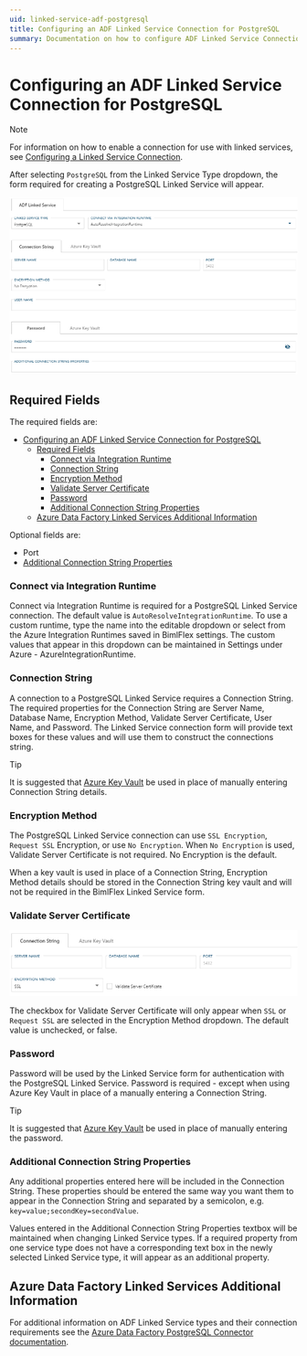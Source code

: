 ```yaml
---
uid: linked-service-adf-postgresql
title: Configuring an ADF Linked Service Connection for PostgreSQL
summary: Documentation on how to configure ADF Linked Service Connection for PostsgreSQL with required fields, connection strings, and links to additional information
---
```

# Configuring an ADF Linked Service Connection for PostgreSQL

> [!NOTE]
> For information on how to enable a connection for use with linked services, see [Configuring a Linked Service Connection](create-linked-service-connection.md).

[//]: # (TODO List of stages, connection types, and system types that can use PostgreSQL)

After selecting `PostgreSQL` from the Linked Service Type dropdown, the form required for creating a PostgreSQL Linked Service will appear.

![PostgreSQL Linked Service Form](images/bimlflex-ss-app-connections-adf-postgresql-form.png "PostgreSQL Linked Service Form")

## Required Fields

The required fields are:

- [Configuring an ADF Linked Service Connection for PostgreSQL](#configuring-an-adf-linked-service-connection-for-postgresql)
  - [Required Fields](#required-fields)
    - [Connect via Integration Runtime](#connect-via-integration-runtime)
    - [Connection String](#connection-string)
    - [Encryption Method](#encryption-method)
    - [Validate Server Certificate](#validate-server-certificate)
    - [Password](#password)
    - [Additional Connection String Properties](#additional-connection-string-properties)
  - [Azure Data Factory Linked Services Additional Information](#azure-data-factory-linked-services-additional-information)

Optional fields are:

+ Port
+ [Additional Connection String Properties](#additional-connection-string-properties)

### Connect via Integration Runtime

Connect via Integration Runtime is required for a PostgreSQL Linked Service connection. The default value is `AutoResolveIntegrationRuntime`. To use a custom runtime, type the name into the editable dropdown or select from the Azure Integration Runtimes saved in BimlFlex settings. The custom values that appear in this dropdown can be maintained in Settings under Azure - AzureIntegrationRuntime.

### Connection String

A connection to a PostgreSQL Linked Service requires a Connection String. The required properties for the Connection String are Server Name, Database Name, Encryption Method, Validate Server Certificate, User Name, and Password. The Linked Service connection form will provide text boxes for these values and will use them to construct the connections string.

> [!TIP]
> It is suggested that [Azure Key Vault](linked-service-azure-key-vault.md) be used in place of manually entering Connection String details.

### Encryption Method

The PostgreSQL Linked Service connection can use `SSL Encryption`, `Request SSL` Encryption, or use `No Encryption`. When `No Encryption` is used, Validate Server Certificate is not required. No Encryption is the default.

When a key vault is used in place of a Connection String, Encryption Method details should be stored in the Connection String key vault and will not be required in the BimlFlex Linked Service form.

### Validate Server Certificate

![Validate Server Certificate](images/bimlflex-ss-app-connections-adf-postgresql-validate-server-certificate.png "Validate Server Certificate Checkbox")

The checkbox for Validate Server Certificate will only appear when `SSL` or `Request SSL` are selected in the Encryption Method dropdown. The default value is unchecked, or false.

### Password

Password will be used by the Linked Service form for authentication with the PostgreSQL Linked Service. Password is required - except when using Azure Key Vault in place of a manually entering a Connection String.

> [!TIP]
> It is suggested that [Azure Key Vault](linked-service-azure-key-vault.md) be used in place of manually entering the password.

### Additional Connection String Properties

Any additional properties entered here will be included in the Connection String. These properties should be entered the same way you want them to appear in the Connection String and separated by a semicolon, e.g. `key=value;secondKey=secondValue`.

Values entered in the Additional Connection String Properties textbox will be maintained when changing Linked Service types. If a required property from one service type does not have a corresponding text box in the newly selected Linked Service type, it will appear as an additional property.

## Azure Data Factory Linked Services Additional Information

For additional information on ADF Linked Service types and their connection requirements see the [Azure Data Factory PostgreSQL Connector documentation](https://docs.microsoft.com/en-us/azure/data-factory/connector-postgresql).
